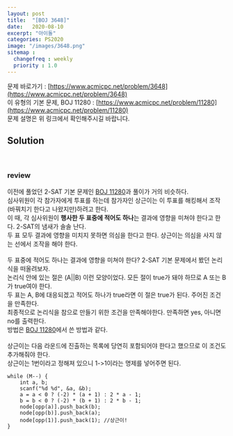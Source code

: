 ```yaml
---
layout: post
title:  "[BOJ 3648]"
date:   2020-08-10
excerpt: "아이돌"
categories: PS2020
image: "/images/3648.png"
sitemap :
  changefreq : weekly
  priority : 1.0
---
```

문제 바로가기 : [https://www.acmicpc.net/problem/3648](https://www.acmicpc.net/problem/3648)<br>
이 유형의 기본 문제, BOJ 11280 : [https://www.acmicpc.net/problem/11280](https://www.acmicpc.net/problem/11280)<br>
문제 설명은 위 링크에서 확인해주시길 바랍니다.
<br>
## Solution
<script src="https://gist.github.com/yooniversal/21d7e52b2b68836c140a0c096a76be7f.js"></script><br>

### review
이전에 풀었던 2-SAT 기본 문제인 [BOJ 11280](https://yooniversal.github.io/blog/post69/)과 풀이가 거의 비슷하다.<br>
심사위원이 각 참가자에게 투표를 하는데 참가자인 상근이는 이 투표를 해킹해서 조작(바꿔치기 한다고 나왔지만)하려고 한다.<br>
이 때, 각 심사위원이 <strong>행사한 두 표중에 적어도 하나</strong>는 결과에 영향을 미쳐야 한다고 한다. 2-SAT의 냄새가 솔솔 난다.<br>
두 표 모두 결과에 영향을 미치지 못하면 의심을 한다고 한다. 상근이는 의심을 사지 않는 선에서 조작을 해야 한다.<br>
<br>
두 표중에 적어도 하나는 결과에 영향을 미쳐야 한다? 2-SAT 기본 문제에서 봤던 논리식을 떠올려보자.<br>
논리식 안에 있는 절은 (A||B) 이런 모양이었다. 모든 절이 true가 돼야 하므로 A 또는 B가 true여야 한다.<br>
두 표는 A, B에 대응되겠고 적어도 하나가 true라면 이 절은 true가 된다. 주어진 조건을 만족한다.<br>
최종적으로 논리식을 참으로 만들기 위한 조건을 만족해야한다. 만족하면 yes, 아니면 no를 출력한다.<br>
방법은 [BOJ 11280](https://yooniversal.github.io/blog/post69/)에서 쓴 방법과 같다.<br>
<br>
상근이는 다음 라운드에 진출하는 목록에 당연히 포함되어야 한다고 했으므로 이 조건도 추가해줘야 한다.<br>
상근이는 1번이라고 정해져 있으니 1->1이라는 명제를 넣어주면 된다.<br>
```
while (M--) {
    int a, b;
    scanf("%d %d", &a, &b);
    a = a < 0 ? (-2) * (a + 1) : 2 * a - 1;
    b = b < 0 ? (-2) * (b + 1) : 2 * b - 1;
    node[opp(a)].push_back(b);
    node[opp(b)].push_back(a);
    node[opp(1)].push_back(1); //상근이!
}
```



<script src="https://utteranc.es/client.js"
        repo="yooniversal/blog-comments"
        issue-term="pathname"
        theme="github-light"
        crossorigin="anonymous"
        async>
</script>
